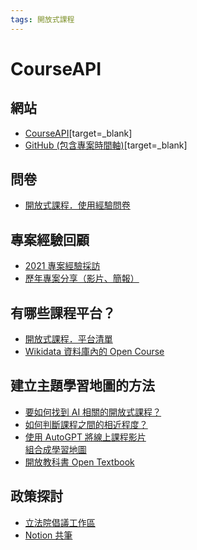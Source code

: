 ```yaml
---
tags: 開放式課程
---
```


# CourseAPI 

## 網站
- [CourseAPI](https://courseapi.org/)[target=_blank]
- [GitHub (包含專案時間軸)](https://github.com/Open-Edu-Tw)[target=_blank]

## 問卷
- [開放式課程．使用經驗問卷](https://g0v.hackmd.io/76lTGX03TsG9w4InrZlrEQ)

## 專案經驗回顧
- [2021 專案經驗採訪](https://g0v.hackmd.io/kAACEm3cTB2ccCF9vFwJEQ)
- [歷年專案分享（影片、簡報）](https://g0v.hackmd.io/zXk7t2qlQBeQoplxVb1GIg?view)

## 有哪些課程平台？
- [開放式課程．平台清單](https://g0v.hackmd.io/Da-wU3uBS6aU1c4Gdtzfhw?view)
- [Wikidata 資料庫內的 Open Course](https://g0v.hackmd.io/-6DuZjkhRZKM2QctExj75Q)

## 建立主題學習地圖的方法
- [要如何找到 AI 相關的開放式課程？](https://g0v.hackmd.io/x9z5_P43TDqKMHsuGGJvwA)
- [如何判斷課程之間的相近程度？](https://g0v.hackmd.io/wXJDdw1xTVCsD1XLiTVaPg?view)
- [使用 AutoGPT 將線上課程影片<br>組合成學習地圖](https://g0v.hackmd.io/ckn7sk35RWydYlOUPdDCCQ)
- [開放教科書 Open Textbook](https://g0v.hackmd.io/M2yPKXnxQAaE8ltljYaVZQ?view)

## 政策探討
- [立法院倡議工作區](https://g0v.hackmd.io/@chewei/B18OL94t5/)
- [Notion 共筆](https://www.notion.so/toedu/CourseAPI-4e8faffe36c144058176dec509f15366)